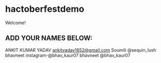 # hactoberfestdemo
Welcome! 
## ADD YOUR NAMES BELOW:
ANKIT KUMAR YADAV
ankityadav1852@gmail.com
Soumili @sequin_lush
bhavneet instagram-@bhav_kaur07
bhavneet @bhav_kaur07
